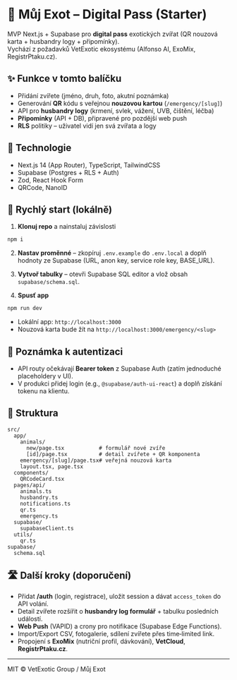# 🦜 Můj Exot – Digital Pass (Starter)

MVP Next.js + Supabase pro **digital pass** exotických zvířat (QR nouzová karta + husbandry logy + připomínky).  
Vychází z požadavků VetExotic ekosystému (Alfonso AI, ExoMix, RegistrPtaku.cz).

## ✨ Funkce v tomto balíčku
- Přidání zvířete (jméno, druh, foto, akutní poznámka)
- Generování **QR** kódu s veřejnou **nouzovou kartou** (`/emergency/[slug]`)
- API pro **husbandry logy** (krmení, svlek, vážení, UVB, čištění, léčba)
- **Připomínky** (API + DB), připravené pro pozdější web push
- **RLS** politiky – uživatel vidí jen svá zvířata a logy

## 🧱 Technologie
- Next.js 14 (App Router), TypeScript, TailwindCSS
- Supabase (Postgres + RLS + Auth)
- Zod, React Hook Form
- QRCode, NanoID

## 🚀 Rychlý start (lokálně)
1) **Klonuj repo** a nainstaluj závislosti
```bash
npm i
```

2) **Nastav proměnné** – zkopíruj `.env.example` do `.env.local` a doplň hodnoty ze Supabase (URL, anon key, service role key, BASE_URL).

3) **Vytvoř tabulky** – otevři Supabase SQL editor a vlož obsah `supabase/schema.sql`.

4) **Spusť app**
```bash
npm run dev
```
- Lokální app: `http://localhost:3000`
- Nouzová karta bude žít na `http://localhost:3000/emergency/<slug>`

## 🔐 Poznámka k autentizaci
- API routy očekávají **Bearer token** z Supabase Auth (zatím jednoduché placeholdery v UI).
- V produkci přidej login (e.g., `@supabase/auth-ui-react`) a doplň získání tokenu na klientu.

## 📁 Struktura
```
src/
  app/
    animals/
      new/page.tsx           # formulář nové zvíře
      [id]/page.tsx          # detail zvířete + QR komponenta
    emergency/[slug]/page.tsx# veřejná nouzová karta
    layout.tsx, page.tsx
  components/
    QRCodeCard.tsx
  pages/api/
    animals.ts
    husbandry.ts
    notifications.ts
    qr.ts
    emergency.ts
  supabase/
    supabaseClient.ts
  utils/
    qr.ts
supabase/
  schema.sql
```

## 🛣️ Další kroky (doporučení)
- Přidat **/auth** (login, registrace), uložit session a dávat `access_token` do API volání.
- Detail zvířete rozšířit o **husbandry log formulář** + tabulku posledních událostí.
- **Web Push** (VAPID) a crony pro notifikace (Supabase Edge Functions).
- Import/Export CSV, fotogalerie, sdílení zvířete přes time‑limited link.
- Propojení s **ExoMix** (nutriční profil, dávkování), **VetCloud**, **RegistrPtaku.cz**.

---
MIT © VetExotic Group / Můj Exot
